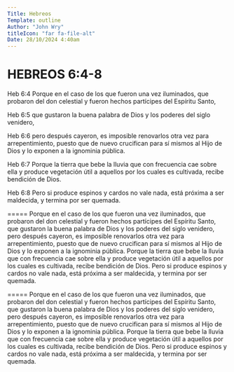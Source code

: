 ```yaml
---
Title: Hebreos
Template: outline
Author: "John Wry"
titleIcon: "far fa-file-alt"
Date: 28/10/2024 4:40am
---
```


# HEBREOS 6:4-8

Heb 6:4  Porque en el caso de los que fueron una vez iluminados, que probaron del don celestial y fueron hechos partícipes del Espíritu Santo,

Heb 6:5  que gustaron la buena palabra de Dios y los poderes del siglo venidero,

Heb 6:6  pero después cayeron, es imposible renovarlos otra vez para arrepentimiento, puesto que de nuevo crucifican para sí mismos al Hijo de Dios y lo exponen a la ignominia pública.

Heb 6:7  Porque la tierra que bebe la lluvia que con frecuencia cae sobre ella y produce vegetación útil a aquellos por los cuales es cultivada, recibe bendición de Dios.

Heb 6:8  Pero si produce espinos y cardos no vale nada, está próxima a ser maldecida, y termina por ser quemada.

=====
Porque en el caso de los que fueron una vez iluminados, que probaron del don celestial y fueron hechos partícipes del Espíritu Santo, que gustaron la buena palabra de Dios y los poderes del siglo venidero, pero después cayeron, es imposible renovarlos otra vez para arrepentimiento, puesto que de nuevo crucifican para sí mismos al Hijo de Dios y lo exponen a la ignominia pública. Porque la tierra que bebe la lluvia que con frecuencia cae sobre ella y produce vegetación útil a aquellos por los cuales es cultivada, recibe bendición de Dios. Pero si produce espinos y cardos no vale nada, está próxima a ser maldecida, y termina por ser quemada.

=====
Porque 
en el caso de los que fueron 
una vez iluminados, 
que probaron del don celestial 
y fueron hechos partícipes del Espíritu Santo, 
que gustaron la buena palabra de Dios 
y los poderes del siglo venidero, 
pero después cayeron, 
es imposible renovarlos 
otra vez 
para arrepentimiento, 
puesto que de nuevo crucifican para sí mismos al Hijo de Dios y lo exponen a la ignominia pública. Porque la tierra que bebe la lluvia que con frecuencia cae sobre ella y produce vegetación útil a aquellos por los cuales es cultivada, recibe bendición de Dios. Pero si produce espinos y cardos no vale nada, está próxima a ser maldecida, y termina por ser quemada.